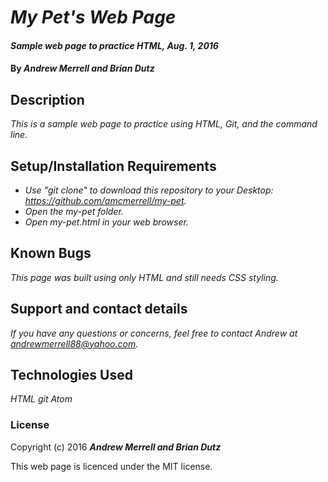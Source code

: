 # _My Pet's Web Page_

#### _Sample web page to practice HTML, Aug. 1, 2016_

#### By _**Andrew Merrell and Brian Dutz**_

## Description

_This is a sample web page to practice using HTML, Git, and the command line._

## Setup/Installation Requirements

* _Use "git clone" to download this repository to your Desktop: https://github.com/amcmerrell/my-pet._
* _Open the my-pet folder._
* _Open my-pet.html in your web browser._

## Known Bugs

_This page was built using only HTML and still needs CSS styling._

## Support and contact details

_If you have any questions or concerns, feel free to contact Andrew at andrewmerrell88@yahoo.com._

## Technologies Used

_HTML
git
Atom_

### License

Copyright (c) 2016 **_Andrew Merrell and Brian Dutz_**

This web page is licenced under the MIT license.
